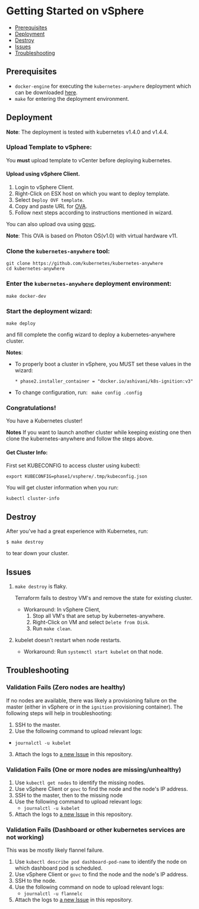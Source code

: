 # Getting Started on vSphere

  - [Prerequisites](#prerequisites)
  - [Deployment](#deployment)
  - [Destroy](#destroy)
  - [Issues](#issues)
  - [Troubleshooting](#troubleshooting)

## Prerequisites
  * `docker-engine` for executing the `kubernetes-anywhere` deployment which can be downloaded [here](https://docs.docker.com/engine/installation/).
  * `make` for entering the deployment environment. 

## Deployment

**Note**:
The deployment is tested with kubernetes v1.4.0 and v1.4.4.

### Upload Template to vSphere:
You **must** upload template to vCenter before deploying kubernetes. 

#### Upload using vSphere Client.
1. Login to vSphere Client.
2. Right-Click on ESX host on which you want to deploy template.
3. Select ```Deploy OVF template```.
4. Copy and paste URL for [OVA](https://storage.googleapis.com/kubernetes-anywhere-for-vsphere-cna-storage/KubernetesAnywhereTemplatePhotonOS.ova).
5. Follow next steps according to instructions mentioned in wizard.

You can also upload ova using [govc](https://github.com/vmware/govmomi/tree/master/govc). 

**Note**:
This OVA is based on Photon OS(v1.0) with virtual hardware v11. 

### Clone the `kubernetes-anywhere` tool:

```shell
git clone https://github.com/kubernetes/kubernetes-anywhere
cd kubernetes-anywhere
```

### Enter the `kubernetes-anywhere` deployment environment:

```shell
make docker-dev
```

### Start the deployment wizard:

```shell
make deploy
```
and fill complete the config wizard to deploy a kubernetes-anywhere cluster.

**Notes**:

* To properly boot a cluster in vSphere, you MUST set these values in the wizard:

  ```
  * phase2.installer_container = "docker.io/ashivani/k8s-ignition:v3"
  ```

* To change configuration, run: ``` make config .config```


### Congratulations!

You have a Kubernetes cluster!

**Notes**
If you want to launch another cluster while keeping existing one then clone the kubernetes-anywhere and follow the steps above.

#### Get Cluster Info:

First set KUBECONFIG to access cluster using kubectl:
```shell
export KUBECONFIG=phase1/vsphere/.tmp/kubeconfig.json
```
You will get cluster information when you run:
```shell
kubectl cluster-info
```

## Destroy

After you've had a great experience with Kubernetes, run:
```console
$ make destroy
```
to tear down your cluster.

## Issues
  1. ```make destroy``` is flaky.

     Terraform fails to destroy VM's and remove the state for existing cluster. 
     * Workaround:
       In vSphere Client,
        1. Stop all VM's that are setup by kubernetes-anywhere.
        2. Right-Click on VM and select ```Delete from Disk```.
        3. Run ```make clean```.

  2. kubelet doesn't restart when node restarts.
     
      * Workaround:
        Run ```systemctl start kubelet``` on that node.

## Troubleshooting

### Validation Fails (Zero nodes are healthy)
If no nodes are available, there was likely a provisioning failure on the master (either in vSphere or in the `ignition` provisioning container).
The following steps will help in troubleshooting:

1. SSH to the master.
2. Use the following command to upload relevant logs:
  * `journalctl -u kubelet`
3. Attach the logs to [a new Issue](https://github.com/kubernetes/kubernetes-anywhere/issues/new) in this repository.

### Validation Fails (One or more nodes are missing/unhealthy)

1. Use `kubectl get nodes` to identify the missing nodes.
2. Use vSphere Client or `govc` to find the node and the node's IP address.
3. SSH to the master, then to the missing node
4. Use the following command to upload relevant logs:
   * `journalctl -u kubelet`
5. Attach the logs to [a new Issue](https://github.com/kubernetes/kubernetes-anywhere/issues/new) in this repository.

### Validation Fails (Dashboard or other kubernetes services are not working)
This was be mostly likely flannel failure.

1. Use `kubectl describe pod dashboard-pod-name` to identify the node on which dashboard pod is scheduled.
2. Use vSphere Client or `govc` to find the node and the node's IP address.
3. SSH to the node.
4. Use the following command on node to upload relevant logs:
   * `journalctl -u flannelc`
5. Attach the logs to [a new Issue](https://github.com/kubernetes/kubernetes-anywhere/issues/new) in this repository.
